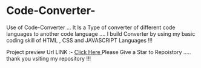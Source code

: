 # Code-Converter-
Use of Code-Converter ...  It Is a Type of converter of different code languages to another code language .... I build Converter by using my basic coding skill of HTML , CSS and JAVASCRIPT Languages !!!

Project preview Url LINK :- <a href = "https://code-converter-orcin.vercel.app/"> Click Here <a> 
Please Give a Star to Repoistory .....
thank you vsiting my repository !!! 
